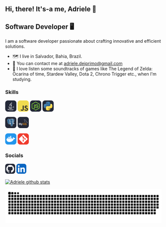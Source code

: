 Hi, there! It's-a me, Adriele :bug:	
------------------------------
Software Developer :desktop_computer:
------------------------------
I am a software developer passionate about crafting innovative and efficient solutions. 

*   :world_map:	I live in Salvador, Bahia, Brazil.
*   💬 You can contact me at <a style="color: inherit;" href="mailto:adriele.dejprimo@gmail.com">adriele.dejprimo@gmail.com</a>
*   :seedling:  I love listen some soundtracks of games like The Legend of Zelda: Ocarina of time, Stardew Valley, Dota 2, Chrono Trigger etc., when I'm studying.
  ### Skills   
<p align="left">
  
<a href="https://www.oracle.com/java/" target="_blank" rel="noreferrer"><img src="https://github.com/tandpfun/skill-icons/blob/main/icons/Java-Dark.svg" width="36" height="36" alt="Java" /></a>
<a href="https://developer.mozilla.org/en-US/docs/Web/JavaScript" target="_blank" rel="noreferrer"><img src="https://github.com/tandpfun/skill-icons/blob/main/icons/JavaScript.svg" width="36" height="36" alt="JavaScript" /></a>
<a href="https://nodejs.org/en" target="_blank" rel="noreferrer"><img src="https://github.com/tandpfun/skill-icons/blob/main/icons/NodeJS-Dark.svg" width="36" height="36" alt="Node.js" /></a>
<a href="https://www.python.org/" target="_blank" rel="noreferrer"><img src="https://github.com/tandpfun/skill-icons/blob/main/icons/Python-Dark.svg" width="36" height="36" alt="Python" /></a>
</p>
<p align="left">

<a href="https://www.postgresql.org/" target="_blank" rel="noreferrer"><img src="https://github.com/tandpfun/skill-icons/blob/main/icons/PostgreSQL-Dark.svg" width="36" height="36" alt="PostgreSQL" /></a>
<a href="https://www.mysql.com/" target="_blank" rel="noreferrer"><img src="https://github.com/tandpfun/skill-icons/blob/main/icons/MySQL-Dark.svg" width="36" height="36" alt="Mysql" /></a>
</p>
<p align="left">
<a href="https://www.docker.com/" target="_blank" rel="noreferrer"><img src="https://github.com/tandpfun/skill-icons/blob/main/icons/Docker.svg" width="36" height="36" alt="Docker" /></a>
<a href="https://git-scm.com/" target="_blank" rel="noreferrer"><img src="https://github.com/tandpfun/skill-icons/blob/main/icons/Git.svg" width="36" height="36" alt="Git" /></a>
</p>

### Socials    
<p align="left">
  
<a href="https://www.github.com/adrieleprimo" target="_blank" rel="noreferrer"><img src="https://github.com/tandpfun/skill-icons/blob/main/icons/Github-Dark.svg" width="32" height="32" /></a>
 <a href="https://www.linkedin.com/in/adrieleprimo" target="_blank" rel="noreferrer"><img src="https://github.com/tandpfun/skill-icons/blob/main/icons/LinkedIn.svg" width="32" height="32" /></a>

<a href="https://github.com/adrieleprimo">
 <img  src="https://github-readme-stats.vercel.app/api?username=adrieleprimo&show_icons=true&theme=dark&line_height=27&rank_icon=github" alt="Adriele github stats" width= "600px" align="center" >
  <p align="center">
</a>
                    

 







![github-contribution-grid-snake](https://github.com/adrieleprimo/adrieleprimo/blob/output/github-contribution-grid-snake.svg)

